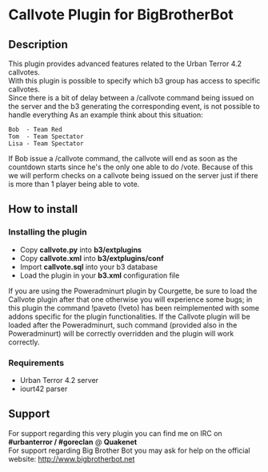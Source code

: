 Callvote Plugin for BigBrotherBot
=================================

## Description

This plugin provides advanced features related to the Urban Terror 4.2 callvotes.<br />
With this plugin is possible to specify which b3 group has access to specific callvotes.<br />
Since there is a bit of delay between a /callvote command being issued on the server and the b3 generating the corresponding event, is not possible to handle everything
As an example think about this situation:

    Bob  - Team Red
    Tom  - Team Spectator
    Lisa - Team Spectator
 
If Bob issue a /callvote command, the callvote will end as soon as the countdown starts since he's the only one able to do /vote. 
Because of this we will perform checks on a callvote being issued on the server just if there is more than 1 player being able to vote.

## How to install

### Installing the plugin

* Copy **callvote.py** into **b3/extplugins**
* Copy **callvote.xml** into **b3/extplugins/conf**
* Import **callvote.sql** into your b3 database
* Load the plugin in your **b3.xml** configuration file

If you are using the Poweradminurt plugin by Courgette, be sure to load the Callvote plugin after that one otherwise you will experience some bugs; in this plugin the command 
!paveto (!veto) has been reimplemented with some addons specific for the plugin functionalities. If the Callvote plugin will be loaded after the Poweradminurt, such command (provided
also in the Poweradminurt) will be correctly overridden and the plugin will work correctly.

### Requirements

* Urban Terror 4.2 server
* iourt42 parser

## Support

For support regarding this very plugin you can find me on IRC on **#urbanterror / #goreclan** @ **Quakenet**<br>
For support regarding Big Brother Bot you may ask for help on the official website: http://www.bigbrotherbot.net